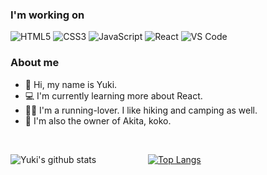 ### I'm working on
![HTML5](https://img.shields.io/badge/-HTML5-%23E44D27?style=for-the-badge&logo=html5&logoColor=ffffff)
![CSS3](https://img.shields.io/badge/-CSS3-%231572B6?style=for-the-badge&logo=css3)
![JavaScript](https://img.shields.io/badge/-JavaScript-%23F7DF1C?style=for-the-badge&logo=javascript&logoColor=000000&labelColor=%23F7DF1C&color=%23FFCE5A)
![React](https://img.shields.io/badge/-React-%23282C34?style=for-the-badge&logo=react)
![VS Code](https://img.shields.io/badge/-VSCode-%23007ACC?style=for-the-badge&logo=visual-studio-code)

### About me
- 👑 Hi, my name is Yuki.
- 💻 I'm currently learning more about React.
- 🏃‍♀️ I'm a running-lover. I like hiking and camping as well.
- 🐶 I'm also the owner of Akita, koko.  

</br>

![Yuki's github stats](https://github-readme-stats.vercel.app/api?username=yukiyuli&show_icons=true&hide=stars&icon_color=f58220)&nbsp;&nbsp;&nbsp;&nbsp;&nbsp;&nbsp;&nbsp;&nbsp;&nbsp;&nbsp;&nbsp;&nbsp;&nbsp;&nbsp;&nbsp;&nbsp;&nbsp;&nbsp;&nbsp;&nbsp;&nbsp;[![Top Langs](https://github-readme-stats.vercel.app/api/top-langs/?username=yukiyuli&layout=compact)](https://github.com/yukiyuli/github-readme-stats)  




<!--
https://github.com/anuraghazra/github-readme-stats

-->
